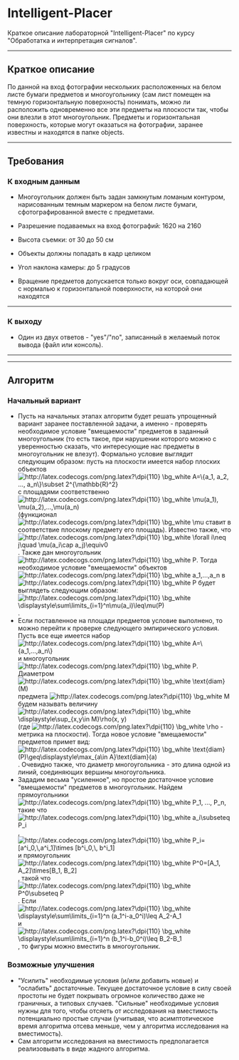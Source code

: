 # Intelligent-Placer

Краткое описание лабораторной "Intelligent-Placer" по курсу "Обработатка и интерпретация сигналов".
____
## Краткое описание

По данной на вход фотографии нескольких расположенных на белом листе бумаги предметов и многоугольнику (сам лист помещен на темную горизонтальную поверхность) понимать, можно ли расположить одновременно все эти предметы на плоскости так, чтобы они влезли в этот многоугольник. Предметы и горизонтальная поверхность, которые могут оказаться на фотографии, заранее известны и находятся в папке objects.
____
## Требования

### **К входным данным**

- Многоугольник должен быть задан замкнутым ломаным контуром, нарисованным темным маркером на белом листе бумаги, сфотографированной вместе с предметами.

- Разрешение подаваемых на вход фотографий: 1620 на 2160

- Высота съемки: от 30 до 50 см

- Объекты должны попадать в кадр целиком

- Угол наклона камеры: до 5 градусов 

- Вращение предметов допускается только вокруг оси, совпадающей с нормалью к горизонтальной поверхности, на которой они находятся
___
### **К выходу**

- Один из двух ответов - "yes"/"no", записанный в желаемый поток вывода (файл или консоль).
___
___

## Алгоритм

### **Начальный вариант**

- Пусть на начальных этапах алгоритм будет решать упрощенный вариант заранее поставленной задачи, а именно - проверять необходимое условие "вмещаемости" предметов в заданный многоугольник (то есть такое, при нарушении которого можно с уверенностью сказать, что интересующие нас предметы в многоугольник не влезут). Формально условие выглядит следующим образом: пусть на плоскости имеется набор плоских объектов <img src="http://latex.codecogs.com/png.latex?\dpi{110}&space;\bg_white&space;A=\{a_1,&space;a_2,&space;...,&space;a_n\}\subset&space;2^{\mathbb{R}^2}" title="http://latex.codecogs.com/png.latex?\dpi{110} \bg_white A=\{a_1, a_2, ..., a_n\}\subset 2^{\mathbb{R}^2}" /> c площадями соответственно <img src="http://latex.codecogs.com/png.latex?\dpi{110}&space;\bg_white&space;\mu(a_1),&space;\mu(a_2),...,\mu(a_n)" title="http://latex.codecogs.com/png.latex?\dpi{110} \bg_white \mu(a_1), \mu(a_2),...,\mu(a_n)" /> (функционал <img src="http://latex.codecogs.com/png.latex?\dpi{110}&space;\bg_white&space;\mu" title="http://latex.codecogs.com/png.latex?\dpi{110} \bg_white \mu" /> ставит в соответствие плоскому предмету его площадь). Известно также, что <img src="http://latex.codecogs.com/png.latex?\dpi{110}&space;\bg_white&space;\forall&space;i\neq&space;j\quad&space;\mu(a_i\cap&space;a_j)\equiv0" title="http://latex.codecogs.com/png.latex?\dpi{110} \bg_white \forall i\neq j\quad \mu(a_i\cap a_j)\equiv0" />. Также дан многоугольник <img src="http://latex.codecogs.com/png.latex?\dpi{110}&space;\bg_white&space;P" title="http://latex.codecogs.com/png.latex?\dpi{110} \bg_white P" />. Тогда необходимое условие "вмещаемости" объектов <img src="http://latex.codecogs.com/png.latex?\dpi{110}&space;\bg_white&space;a_1,...,a_n" title="http://latex.codecogs.com/png.latex?\dpi{110} \bg_white a_1,...,a_n" /> в <img src="http://latex.codecogs.com/png.latex?\dpi{110}&space;\bg_white&space;P" title="http://latex.codecogs.com/png.latex?\dpi{110} \bg_white P" /> будет выглядеть следующим образом: <img src="http://latex.codecogs.com/png.latex?\dpi{110}&space;\bg_white&space;\displaystyle\sum\limits_{i=1}^n\mu(a_i)\leq\mu(P)" title="http://latex.codecogs.com/png.latex?\dpi{110} \bg_white \displaystyle\sum\limits_{i=1}^n\mu(a_i)\leq\mu(P)" />.
- Если поставленное на площади предметов условие выполнено, то можно перейти к проверке следующего эмпирического условия. Пусть все еще имеется набор <img src="http://latex.codecogs.com/png.latex?\dpi{110}&space;\bg_white&space;A=\{a_1,...,a_n\}" title="http://latex.codecogs.com/png.latex?\dpi{110} \bg_white A=\{a_1,...,a_n\}" /> и многоугольник <img src="http://latex.codecogs.com/png.latex?\dpi{110}&space;\bg_white&space;P" title="http://latex.codecogs.com/png.latex?\dpi{110} \bg_white P" />. Диаметром <img src="http://latex.codecogs.com/png.latex?\dpi{110}&space;\bg_white&space;\text{diam}(M)" title="http://latex.codecogs.com/png.latex?\dpi{110} \bg_white \text{diam}(M)" /> предмета <img src="http://latex.codecogs.com/png.latex?\dpi{110}&space;\bg_white&space;M" title="http://latex.codecogs.com/png.latex?\dpi{110} \bg_white M" /> будем называть величину<img src="http://latex.codecogs.com/png.latex?\dpi{110}&space;\bg_white&space;\displaystyle\sup_{x,y\in&space;M}\rho(x,&space;y)" title="http://latex.codecogs.com/png.latex?\dpi{110} \bg_white \displaystyle\sup_{x,y\in M}\rho(x, y)" /> (где  <img src="http://latex.codecogs.com/png.latex?\dpi{110}&space;\bg_white&space;\rho" title="http://latex.codecogs.com/png.latex?\dpi{110} \bg_white \rho" />  - метрика на плоскости). Тогда новое условие "вмещаемости" предметов примет вид: <img src="http://latex.codecogs.com/png.latex?\dpi{110}&space;\bg_white&space;\text{diam}(P)\geq\displaystyle\max_{a\in&space;A}\text{diam}(a)" title="http://latex.codecogs.com/png.latex?\dpi{110} \bg_white \text{diam}(P)\geq\displaystyle\max_{a\in A}\text{diam}(a)" />. Очевидно также, что диаметр многоугольника - это длина одной из линий, соединяющих вершины многоугольника.
- Зададим весьма "усиленное", но простое достаточное условие "вмещаемости" предметов в многоугольник. Найдем прямоугольники <img src="http://latex.codecogs.com/png.latex?\dpi{110}&space;\bg_white&space;P_1,&space;...,&space;P_n" title="http://latex.codecogs.com/png.latex?\dpi{110} \bg_white P_1, ..., P_n" />, такие что <img src="http://latex.codecogs.com/png.latex?\dpi{110}&space;\bg_white&space;a_i\subseteq&space;P_i" title="http://latex.codecogs.com/png.latex?\dpi{110} \bg_white a_i\subseteq P_i" />, <img src="http://latex.codecogs.com/png.latex?\dpi{110}&space;\bg_white&space;P_i=[a^i_0,\,a^i_1]\times&space;[b^i_0,\,&space;b^i_1]" title="http://latex.codecogs.com/png.latex?\dpi{110} \bg_white P_i=[a^i_0,\,a^i_1]\times [b^i_0,\, b^i_1]" /> и прямоугольник <img src="http://latex.codecogs.com/png.latex?\dpi{110}&space;\bg_white&space;P^0=[A_1,&space;A_2]\times[B_1,&space;B_2]" title="http://latex.codecogs.com/png.latex?\dpi{110} \bg_white P^0=[A_1, A_2]\times[B_1, B_2]" />, такой что <img src="http://latex.codecogs.com/png.latex?\dpi{110}&space;\bg_white&space;P^0\subseteq&space;P" title="http://latex.codecogs.com/png.latex?\dpi{110} \bg_white P^0\subseteq P" />. Если <img src="http://latex.codecogs.com/png.latex?\dpi{110}&space;\bg_white&space;\displaystyle\sum\limits_{i=1}^n&space;&space;(a_1^i-a_0^i)\leq&space;A_2-A_1" title="http://latex.codecogs.com/png.latex?\dpi{110} \bg_white \displaystyle\sum\limits_{i=1}^n (a_1^i-a_0^i)\leq A_2-A_1" /> и <img src="http://latex.codecogs.com/png.latex?\dpi{110}&space;\bg_white&space;\displaystyle\sum\limits_{i=1}^n&space;(b_1^i-b_0^i)\leq&space;B_2-B_1" title="http://latex.codecogs.com/png.latex?\dpi{110} \bg_white \displaystyle\sum\limits_{i=1}^n (b_1^i-b_0^i)\leq B_2-B_1" /> , то фигуры можно вместить в многоугольник.

### **Возможные улучшения**
- "Усилить" необходимые условия (и/или добавить новые) и "ослабить" достаточные. Текущее достаточное условие в силу своей простоты не будет покрывать огромное количество даже не граничных, а типовых случаев. "Сильные" необходимые условия нужны для того, чтобы отсяеть от исследования на вместимость потенциально простые случаи (учитывая, что асимптотическое время алгоритма отсева меньше, чем у алгоритма исследования на вместимость).
- Сам алгоритм исследования на вместимость предполагается реализовывать в виде жадного алгоритма.
